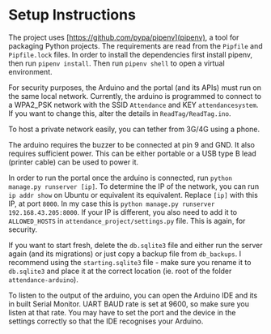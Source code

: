 # Setup Instructions
The project uses [https://github.com/pypa/pipenv](pipenv), a tool for packaging
Python projects. The requirements are read from the `Pipfile` and `Pipfile.lock`
files. In order to install the dependencies first install pipenv, then run
`pipenv install`. Then run `pipenv shell` to open a virtual environment.

For security purposes, the Arduino and the portal (and its APIs) must run on
the same local network. Currently, the arduino is programmed to connect to a
WPA2_PSK network with the SSID `Attendance` and KEY `attendancesystem`. If you
want to change this, alter the details in `ReadTag/ReadTag.ino`.

To host a private network easily, you can tether from 3G/4G using a phone.

The arduino requires the buzzer to be connected at pin 9 and GND. It also requires
sufficient power. This can be either portable or a USB type B lead (printer cable)
can be used to power it.

In order to run the portal once the arduino is connected, run `python manage.py runserver [ip]`.
To determine the IP of the network, you can run `ip addr show` on Ubuntu or
equivalent its equivalent. Replace `[ip]` with this IP, at port `8000`. In my
case this is `python manage.py runserver 192.168.43.205:8000`. If your IP is
different, you also need to add it to `ALLOWED_HOSTS` in
`attendance_project/settings.py` file. This is again, for security.

If you want to start fresh, delete the `db.sqlite3` file and either run the server
again (and its migrations) or just copy a backup file from `db_backups`. I recommend
using the `starting.sqlite3` file - make sure you rename it to `db.sqlite3` and place
it at the correct location (ie. root of the folder `attendance-arduino`).

To listen to the output of the arduino, you can open the Arduino IDE and its
in built Serial Monitor. UART BAUD rate is set at 9600, so make sure you listen
at that rate. You may have to set the port and the device in the settings correctly
so that the IDE recognises your Arduino. 
